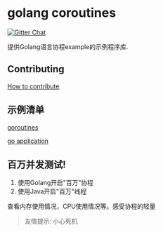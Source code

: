 # golang coroutines

[![Gitter Chat](https://badges.gitter.im/Join%20Chat.svg)](https://groups.google.com/g/reactive-group)

提供Golang语言协程example的示例程序库.

## Contributing

[How to contribute](./CONTRIBUTING.md)

## 示例清单

[goroutines](./com.reactive.golang/coroutines/main.go)

[go application](./com.reactive.golang/application/chatroom/main.go)

## 百万并发测试!

1. 使用Golang开启"百万"协程
2. 使用Java开启"百万"线程

查看内存使用情况，CPU使用情况等。感受协程的轻量

> 友情提示: 小心死机


